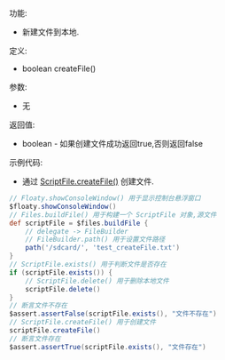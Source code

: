 功能:

+ 新建文件到本地.

定义:

+ boolean createFile()

参数:

+ 无

返回值:

+ boolean - 如果创建文件成功返回true,否则返回false

示例代码:

+ 通过 [ScriptFile.createFile()](/API/File/ScriptFile/README.md?id=createFile) 创建文件.

```groovy
// Floaty.showConsoleWindow() 用于显示控制台悬浮窗口
$floaty.showConsoleWindow()
// Files.buildFile() 用于构建一个 ScriptFile 对象,源文件
def scriptFile = $files.buildFile {
    // delegate -> FileBuilder
    // FileBuilder.path() 用于设置文件路径
    path('/sdcard/', 'test_createFile.txt')
}
// ScriptFile.exists() 用于判断文件是否存在
if (scriptFile.exists()) {
    // ScriptFile.delete() 用于删除本地文件
    scriptFile.delete()
}
// 断言文件不存在
$assert.assertFalse(scriptFile.exists(), "文件不存在")
// ScriptFile.createFile() 用于创建文件
scriptFile.createFile()
// 断言文件存在
$assert.assertTrue(scriptFile.exists(), "文件存在")
```
